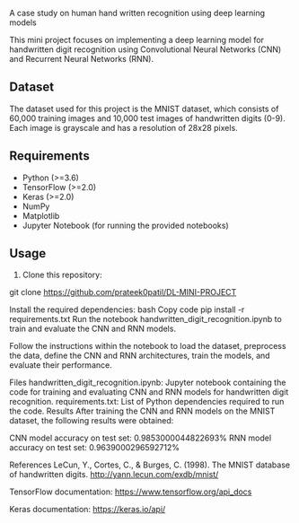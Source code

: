 A case study on human hand written recognition using deep learning models

This mini project focuses on implementing a deep learning model for handwritten digit recognition using Convolutional Neural Networks (CNN) and Recurrent Neural Networks (RNN).

## Dataset

The dataset used for this project is the MNIST dataset, which consists of 60,000 training images and 10,000 test images of handwritten digits (0-9). Each image is grayscale and has a resolution of 28x28 pixels.

## Requirements

- Python (>=3.6)
- TensorFlow (>=2.0)
- Keras (>=2.0)
- NumPy
- Matplotlib
- Jupyter Notebook (for running the provided notebooks)

## Usage

1. Clone this repository:

git clone https://github.com/prateek0patil/DL-MINI-PROJECT

Install the required dependencies:
bash
Copy code
pip install -r requirements.txt
Run the notebook handwritten_digit_recognition.ipynb to train and evaluate the CNN and RNN models.

Follow the instructions within the notebook to load the dataset, preprocess the data, define the CNN and RNN architectures, train the models, and evaluate their performance.

Files
handwritten_digit_recognition.ipynb: Jupyter notebook containing the code for training and evaluating CNN and RNN models for handwritten digit recognition.
requirements.txt: List of Python dependencies required to run the code.
Results
After training the CNN and RNN models on the MNIST dataset, the following results were obtained:

CNN model accuracy on test set: 0.9853000044822693%
RNN model accuracy on test set: 0.9639000296592712%

References
LeCun, Y., Cortes, C., & Burges, C. (1998). The MNIST database of handwritten digits. http://yann.lecun.com/exdb/mnist/

TensorFlow documentation: https://www.tensorflow.org/api_docs

Keras documentation: https://keras.io/api/
